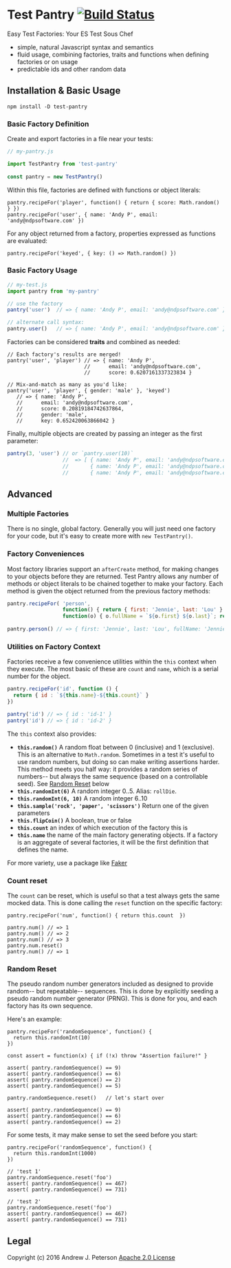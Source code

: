 # Test Pantry  [![Build Status](https://travis-ci.org/ndp-software/test-pantry.svg?branch=master)](https://travis-ci.org/ndp-software/test-pantry)
Easy Test Factories: Your ES Test Sous Chef

  * simple, natural Javascript syntax and semantics
  * fluid usage, combining factories, traits and functions when defining factories or on usage
  * predictable ids and other random data

## Installation & Basic Usage

`npm install -D test-pantry`

### Basic Factory Definition

Create and export factories in a file near your tests:
 
```javascript
// my-pantry.js

import TestPantry from 'test-pantry'
 
const pantry = new TestPantry()
```

Within this file, factories are defined with functions or object literals:

```
pantry.recipeFor('player', function() { return { score: Math.random() } })
pantry.recipeFor('user', { name: 'Andy P', email: 'andy@ndpsoftware.com' })
```

For any object returned from a factory, properties expressed as functions are evaluated:

```
pantry.recipeFor('keyed', { key: () => Math.random() })
```

### Basic Factory Usage

```javascript
// my-test.js
import pantry from 'my-pantry'

// use the factory
pantry('user')  // => { name: 'Andy P', email: 'andy@ndpsoftware.com' }

// alternate call syntax:
pantry.user()   // => { name: 'Andy P', email: 'andy@ndpsoftware.com' }
```

Factories can be considered **traits** and combined as needed:

```
// Each factory's results are merged!
pantry('user', 'player') // => { name: 'Andy P',
                         //      email: 'andy@ndpsoftware.com',
                         //      score: 0.6207161337323834 }

// Mix-and-match as many as you'd like:
pantry('user', 'player', { gender: 'male' }, 'keyed')
   // => { name: 'Andy P',
   //      email: 'andy@ndpsoftware.com',
   //      score: 0.20819184742637864,
   //      gender: 'male',
   //      key: 0.652420063866042 }
```

Finally, multiple objects are created by passing an integer as the first parameter:

```javascript
pantry(3, 'user') // or `pantry.user(10)`
                  //  => [ { name: 'Andy P', email: 'andy@ndpsoftware.com' },
                  //       { name: 'Andy P', email: 'andy@ndpsoftware.com' },
                  //       { name: 'Andy P', email: 'andy@ndpsoftware.com' } ]
```

## Advanced

### Multiple Factories

There is no single, global factory. Generally you will just need one factory for your
code, but it's easy to create more with `new TestPantry()`.


### Factory Conveniences

Most factory libraries support an `afterCreate` method, for making changes to your objects
before they are returned. Test Pantry allows any number of methods or object literals to be 
chained together to make your factory. Each method is given the object returned from 
the previous factory methods:

```javascript
pantry.recipeFor( 'person',
                  function() { return { first: 'Jennie', last: 'Lou' } },
                  function(o) { o.fullName = `${o.first} ${o.last}`; return o })
                  
pantry.person() // => { first: 'Jennie', last: 'Lou', fullName: 'Jennie Lou' }                  
```                 

### Utilities on Factory Context

Factories receive a few convenience utilities within the `this` context when they execute.
The most basic of these are `count` and `name`, which is a serial number 
for the object.

```javascript
pantry.recipeFor('id', function () {
  return { id : `${this.name}-${this.count}` }
})

pantry('id') // => { id : 'id-1' }
pantry('id') // => { id : 'id-2' }
```

The `this` context also provides:

  * **`this.random()`** A random float between 0 (inclusive) and 1 (exclusive). This is an alternative to `Math.random`. Sometimes in a test it's useful to use random numbers, but doing so can make writing assertions harder. This method meets you half way: it provides a random series of numbers-- but always the same sequence (based on a controllable seed). See [Random Reset](#random-reset) below
  * **`this.randomInt(6)`** A random integer 0..5. Alias: `rollDie`.
  * **`this.randomInt(6, 10)`** A random integer 6..10
  * **`this.sample('rock', 'paper', 'scissors')`** Return one of the given parameters
  * **`this.flipCoin()`** A boolean, true or false
  * **`this.count`** an index of which execution of the factory this is
  * **`this.name`** the name of the main factory generating objects. If a factory is an aggregate of several factories, it will be the first definition that defines the name.
  
For more variety, use a package like [Faker](https://www.npmjs.com/package/faker)

### Count reset

The `count` can be reset, which is useful so that a test always gets the 
 same mocked data. This is done calling the `reset` function on the specific factory:

```
pantry.recipeFor('num', function() { return this.count  })

pantry.num() // => 1
pantry.num() // => 2
pantry.num() // => 3
pantry.num.reset()
pantry.num() // => 1
```

### Random Reset

The pseudo random number generators included as designed to provide random--
but repeatable-- sequences. This is done by explicitly seeding a pseudo random number
generator (PRNG). This is done for you, and each factory has its own sequence.

Here's an example:

```
pantry.recipeFor('randomSequence', function() {
  return this.randomInt(10)
})

const assert = function(x) { if (!x) throw "Assertion failure!" }

assert( pantry.randomSequence() == 9)
assert( pantry.randomSequence() == 6)
assert( pantry.randomSequence() == 2)
assert( pantry.randomSequence() == 5)

pantry.randomSequence.reset()   // let's start over

assert( pantry.randomSequence() == 9)
assert( pantry.randomSequence() == 6)
assert( pantry.randomSequence() == 2)
```

For some tests, it may make sense to set the seed before you start:

```
pantry.recipeFor('randomSequence', function() {
  return this.randomInt(1000)
})

// 'test 1'
pantry.randomSequence.reset('foo')
assert( pantry.randomSequence() == 467)
assert( pantry.randomSequence() == 731)

// 'test 2'
pantry.randomSequence.reset('foo')
assert( pantry.randomSequence() == 467)
assert( pantry.randomSequence() == 731)
```

## Legal

Copyright (c) 2016 Andrew J. Peterson
[Apache 2.0 License](https://github.com/ndp/test-pantry/raw/master/LICENSE)
